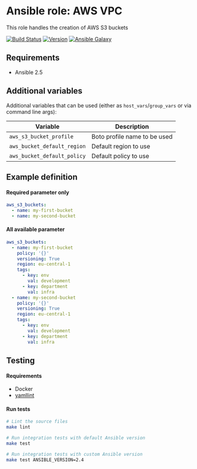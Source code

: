 # Ansible role: AWS VPC

This role handles the creation of AWS S3 buckets

[![Build Status](https://travis-ci.org/Flaconi/ansible-role-aws-s3-bucket.svg?branch=master)](https://travis-ci.org/Flaconi/ansible-role-aws-s3-bucket)
[![Version](https://img.shields.io/github/tag/Flaconi/ansible-role-aws-s3-bucket.svg)](https://github.com/Flaconi/ansible-role-aws-s3-bucket/tags)
[![Ansible Galaxy](https://img.shields.io/ansible/role/d/25927.svg)](https://galaxy.ansible.com/Flaconi/aws-s3-bucket/)

## Requirements

* Ansible 2.5


## Additional variables

Additional variables that can be used (either as `host_vars`/`group_vars` or via command line args):

| Variable                    | Description                  |
|-----------------------------|------------------------------|
| `aws_s3_bucket_profile`     | Boto profile name to be used |
| `aws_bucket_default_region` | Default region to use        |
| `aws_bucket_default_policy` | Default policy to use        |


## Example definition

#### Required parameter only

```yml
aws_s3_buckets:
  - name: my-first-bucket
  - name: my-second-bucket
```
#### All available parameter
```yml
aws_s3_buckets:
  - name: my-first-bucket
    policy: '{}'
    versioning: True
    region: eu-central-1
    tags:
      - key: env
        val: development
      - key: department
        val: infra
  - name: my-second-bucket
    policy: '{}'
    versioning: True
    region: eu-central-1
    tags:
      - key: env
        val: development
      - key: department
        val: infra
```


## Testing

#### Requirements

* Docker
* [yamllint](https://github.com/adrienverge/yamllint)

#### Run tests

```bash
# Lint the source files
make lint

# Run integration tests with default Ansible version
make test

# Run integration tests with custom Ansible version
make test ANSIBLE_VERSION=2.4
```
